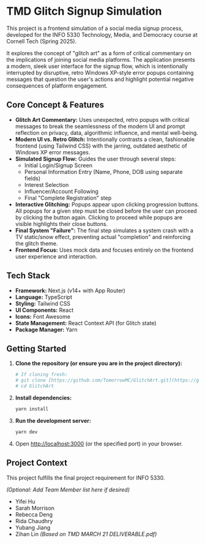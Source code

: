 # TMD Glitch Signup Simulation

This project is a frontend simulation of a social media signup process, developed for the INFO 5330 Technology, Media, and Democracy course at Cornell Tech (Spring 2025).

It explores the concept of "glitch art" as a form of critical commentary on the implications of joining social media platforms. The application presents a modern, sleek user interface for the signup flow, which is intentionally interrupted by disruptive, retro Windows XP-style error popups containing messages that question the user's actions and highlight potential negative consequences of platform engagement.

## Core Concept & Features

* **Glitch Art Commentary:** Uses unexpected, retro popups with critical messages to break the seamlessness of the modern UI and prompt reflection on privacy, data, algorithmic influence, and mental well-being.
* **Modern UI vs. Retro Glitch:** Intentionally contrasts a clean, fashionable frontend (using Tailwind CSS) with the jarring, outdated aesthetic of Windows XP error messages.
* **Simulated Signup Flow:** Guides the user through several steps:
    * Initial Login/Signup Screen
    * Personal Information Entry (Name, Phone, DOB using separate fields)
    * Interest Selection
    * Influencer/Account Following
    * Final "Complete Registration" step
* **Interactive Glitching:** Popups appear upon clicking progression buttons. All popups for a given step must be closed before the user can proceed by clicking the button again. Clicking to proceed while popups are visible highlights their close buttons.
* **Final System "Failure":** The final step simulates a system crash with a TV static/snow effect, preventing actual "completion" and reinforcing the glitch theme.
* **Frontend Focus:** Uses mock data and focuses entirely on the frontend user experience and interaction.

## Tech Stack

* **Framework:** Next.js (v14+ with App Router)
* **Language:** TypeScript
* **Styling:** Tailwind CSS
* **UI Components:** React
* **Icons:** Font Awesome
* **State Management:** React Context API (for Glitch state)
* **Package Manager:** Yarn

## Getting Started

1.  **Clone the repository (or ensure you are in the project directory):**
    ```bash
    # If cloning fresh:
    # git clone [https://github.com/TomorrowMC/GlitchArt.git](https://github.com/TomorrowMC/GlitchArt.git)
    # cd GlitchArt
    ```
2.  **Install dependencies:**
    ```bash
    yarn install
    ```
3.  **Run the development server:**
    ```bash
    yarn dev
    ```
4.  Open [http://localhost:3000](http://localhost:3000) (or the specified port) in your browser.

## Project Context

This project fulfills the final project requirement for INFO 5330.

*(Optional: Add Team Member list here if desired)*
* Yifei Hu
* Sarah Morrison
* Rebecca Deng
* Rida Chaudhry
* Yubang Jiang
* Zihan Lin
*(Based on TMD MARCH 21 DELIVERABLE.pdf)*
